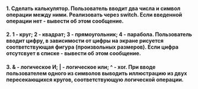 #### 1. Сделать калькулятор. Пользователь вводит два числа и символ операции между ними. Реализовать через switch. Если введенной операции нет - вывести об этом сообщение. 
#### 2. 1 - круг; 2 - квадрат; 3 - прямоугольник; 4 - парабола. Пользователь вводит цифру, в зависимости от цифры на экране рисуется соответствующая фигура (произвольных размеров). Если цифра отсутсвует в списке - вывести об этом сообщение.
#### 3. & - логическое И; | - логическое или; ^ - xor. При вводе пользователем одного из символов выводить иллюстрацию из двух пересекающихся кругов, соответствующую логической операции.
